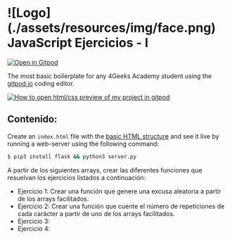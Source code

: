 # ![Logo] (./assets/resources/img/face.png) JavaScript Ejercicios - I

[![Open in Gitpod](https://gitpod.io/button/open-in-gitpod.svg)](https://gitpod.io#https://github.com/4GeeksAcademy/html-hello.git)

The most basic boilerplate for any 4Geeks Academy student using the [gitpod.io](gitpod.io) coding editor.

[![How to open html/css preview of my project in gitpod](https://github.com/4GeeksAcademy/Templates-Boilerplates/blob/master/assets/hello-html-intro.png?raw=true)](https://youtu.be/dfbDCMu_p-0)

## Contenido:

Create an `index.html` file with the [basic HTML structure](http://content.breatheco.de/lesson/what-is-html-learn-html#page-structure) and see it live by running a web-server using the following command:

```sh
$ pip3 install flask && python3 server.py
```

A partir de los siguientes arrays, crear las diferentes funciones que resuelvan los ejercicios listados a continuación: 

- Ejercicio 1: Crear una función que genere una excusa aleatoria a partir de los arrays facilitados.
- Ejercicio 2: Crear una función que cuente el número de repeticiones de cada carácter a partir de uno de los arrays facilitados.
- Ejercicio 3: 
- Ejercicio 4: 
